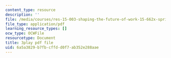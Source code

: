 ```yaml
---
content_type: resource
description: ''
file: /media/courses/res-15-003-shaping-the-future-of-work-15-662x-spring-2016/6a5a3829b7fbcffdd0f7ab352e288aae_mslvJdTQhHc.pdf
file_type: application/pdf
learning_resource_types: []
ocw_type: OCWFile
resourcetype: Document
title: 3play pdf file
uid: 6a5a3829-b7fb-cffd-d0f7-ab352e288aae
---
```

